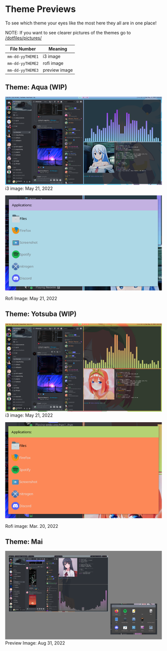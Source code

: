 # Theme Previews
To see which theme your eyes like the most here they all are in one place!

NOTE: If you want to see clearer pictures of the themes go to [/dotfiles/pictures/](https://github.com/sanicsquirtle420/dotfiles/tree/main/pictures) 

|        File Number     |                 Meaning                  |
| ---------------------- | ---------------------------------------- |
| `mm-dd-yyTHEME1`       | i3 image                                 |
| `mm-dd-yyTHEME2`       | rofi image                               |
| `mm-dd-yyTHEME3`       | preview image                            |

## Theme: Aqua (WIP)
![i3 image](https://raw.githubusercontent.com/sanicsquirtle420/dotfiles/main/pictures/05-21-22aqua1.png)
i3 image: May 21, 2022


![Rofi image](https://raw.githubusercontent.com/sanicsquirtle420/dotfiles/main/pictures/05-21-22aqua2.png)

Rofi Image: May 21, 2022

## Theme: Yotsuba (WIP)
![i3 image](https://raw.githubusercontent.com/sanicsquirtle420/dotfiles/main/pictures/05-21-22yotsuba1.png)
i3 image: May 21, 2022


![Rofi image](https://raw.githubusercontent.com/sanicsquirtle420/dotfiles/main/pictures/05-21-22yotsuba2.png)

Rofi image: Mar. 20, 2022

## Theme: Mai
![i3 rofi image](https://raw.githubusercontent.com/sanicsquirtle420/dotfiles/main/pictures/08-31-22mai3.png)
Preview Image: Aug 31, 2022

